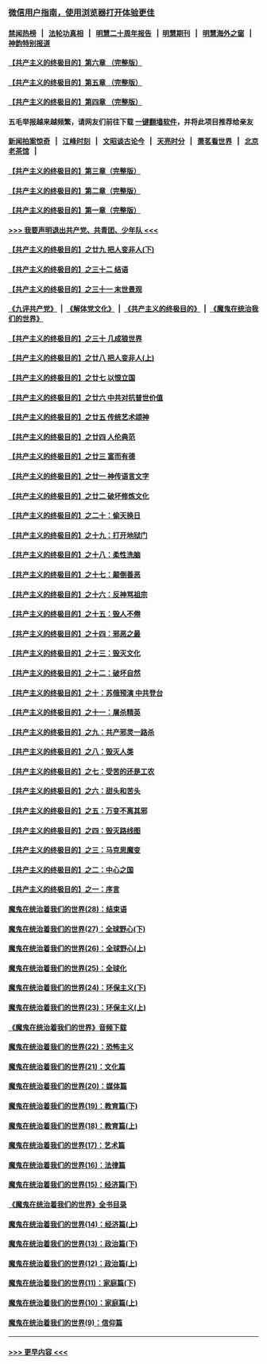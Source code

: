 ### [微信用户指南，使用浏览器打开体验更佳](https://github.com/gfw-breaker/banned-news1/blob/master/indexes/wechat-guide.md?t=0)
#### [禁闻热榜](热点新闻.md?t=0)  &nbsp;&nbsp;|&nbsp;&nbsp; [法轮功真相](https://github.com/gfw-breaker/truth/blob/master/README.md?t=0) &nbsp;&nbsp;|&nbsp;&nbsp; [明慧二十周年报告](https://github.com/gfw-breaker/mh-reports/blob/master/README.md?t=0) &nbsp;&nbsp;|&nbsp;&nbsp;[明慧期刊](https://github.com/gfw-breaker/mh-qikan) &nbsp;&nbsp;|&nbsp;&nbsp; [明慧海外之窗](https://github.com/gfw-breaker/mh-news/blob/master/README.md?t=0) &nbsp;&nbsp;|&nbsp;&nbsp; [神韵特别报道](https://github.com/gfw-breaker/mh-news/blob/master/shenyun.md?t=0)
#### [【共产主义的终极目的】第六章 （完整版）](../pages/nsc422/n11428913.md?t=02030633) 
#### [【共产主义的终极目的】第五章 （完整版）](../pages/nsc422/n11428912.md?t=02030633) 
#### [【共产主义的终极目的】第四章 （完整版）](../pages/nsc422/n11428907.md?t=02030633) 
#### 五毛举报越来越频繁，请网友们前往下载 [一键翻墙软件](https://github.com/gfw-breaker/ssr-accounts)，并将此项目推荐给亲友
#### [新闻拍案惊奇](https://github.com/gfw-breaker/banned-news1/blob/master/pages/link4.md) &nbsp;&nbsp;|&nbsp;&nbsp; [江峰时刻](https://github.com/gfw-breaker/banned-news1/blob/master/pages/link4.md) &nbsp;&nbsp;|&nbsp;&nbsp; [文昭谈古论今](https://github.com/gfw-breaker/banned-news1/blob/master/pages/link4.md) &nbsp;&nbsp;|&nbsp;&nbsp; [天亮时分](https://github.com/gfw-breaker/banned-news1/blob/master/pages/link4.md) &nbsp;&nbsp;|&nbsp;&nbsp; [萧茗看世界](https://github.com/gfw-breaker/banned-news1/blob/master/pages/link4.md) &nbsp;&nbsp;|&nbsp;&nbsp; [北京老茶馆](https://github.com/gfw-breaker/banned-news1/blob/master/pages/link4.md) &nbsp;&nbsp;|&nbsp;&nbsp; 
#### [【共产主义的终极目的】第三章（完整版）](../pages/nsc422/n11428848.md?t=02030633) 
#### [【共产主义的终极目的】第二章（完整版）](../pages/nsc422/n11428831.md?t=02030633) 
#### [【共产主义的终极目的】第一章（完整版）](../pages/nsc422/n11417651.md?t=02030633) 
#### [>>> 我要声明退出共产党、共青团、少年队 <<<](https://github.com/begood0513/goodnews/blob/master/quit/letter.md) 
#### [【共产主义的终极目的】之廿九 把人变非人(下)](../pages/nsc422/n11344140.md?t=02030633) 
#### [【共产主义的终极目的】之三十二 结语](../pages/nsc422/n11360535.md?t=02030633) 
#### [【共产主义的终极目的】之三十一 末世景观](../pages/nsc422/n11351129.md?t=02030633) 
#### [《九评共产党》](https://github.com/begood0513/9ping.md/blob/master/README.md) &nbsp;|&nbsp; [《解体党文化》](../../../../jtdwh.md/blob/master/README.md)  &nbsp;|&nbsp; [《共产主义的终极目的》](../../../../gczydzjmd.md/blob/master/README.md) &nbsp;|&nbsp; [《魔鬼在统治我们的世界》](../../../../mgztzwmdsj.md/blob/master/README.md) 
#### [【共产主义的终极目的】之三十 几成狼世界](../pages/nsc422/n11348280.md?t=02030633) 
#### [【共产主义的终极目的】之廿八 把人变非人(上)](../pages/nsc422/n11340492.md?t=02030633) 
#### [【共产主义的终极目的】之廿七 以恨立国](../pages/nsc422/n11336944.md?t=02030633) 
#### [【共产主义的终极目的】之廿六 中共对抗普世价值](../pages/nsc422/n11324785.md?t=02030633) 
#### [【共产主义的终极目的】之廿五 传统艺术颂神](../pages/nsc422/n11296396.md?t=02030633) 
#### [【共产主义的终极目的】之廿四 人伦典范](../pages/nsc422/n11296397.md?t=02030633) 
#### [【共产主义的终极目的】之廿三 富而有德](../pages/nsc422/n11283598.md?t=02030633) 
#### [【共产主义的终极目的】之廿一 神传语言文字](../pages/nsc422/n11263265.md?t=02030633) 
#### [【共产主义的终极目的】之廿二 破坏修炼文化](../pages/nsc422/n11245728.md?t=02030633) 
#### [【共产主义的终极目的】之二十：偷天换日](../pages/nsc422/n11238846.md?t=02030633) 
#### [【共产主义的终极目的】之十九：打开地狱门](../pages/nsc422/n11206376.md?t=02030633) 
#### [【共产主义的终极目的】之十八：柔性洗脑](../pages/nsc422/n11199994.md?t=02030633) 
#### [【共产主义的终极目的】之十七：颠倒善恶](../pages/nsc422/n11179782.md?t=02030633) 
#### [【共产主义的终极目的】之十六：反神骂祖宗](../pages/nsc422/n11166798.md?t=02030633) 
#### [【共产主义的终极目的】之十五：毁人不倦](../pages/nsc422/n11166792.md?t=02030633) 
#### [【共产主义的终极目的】之十四：邪恶之最](../pages/nsc422/n11150249.md?t=02030633) 
#### [【共产主义的终极目的】之十三：毁灭文化](../pages/nsc422/n11135227.md?t=02030633) 
#### [【共产主义的终极目的】之十二：破坏自然](../pages/nsc422/n11135214.md?t=02030633) 
#### [【共产主义的终极目的】之十：苏俄预演 中共登台](../pages/nsc422/n11118424.md?t=02030633) 
#### [【共产主义的终极目的】之十一：屠杀精英](../pages/nsc422/n11118442.md?t=02030633) 
#### [【共产主义的终极目的】之九：共产邪灵一路杀](../pages/nsc422/n11114139.md?t=02030633) 
#### [【共产主义的终极目的】之八：毁灭人类](../pages/nsc422/n11108503.md?t=02030633) 
#### [【共产主义的终极目的】之七：受苦的还是工农](../pages/nsc422/n11101809.md?t=02030633) 
#### [【共产主义的终极目的】之六：甜头和苦头](../pages/nsc422/n11096971.md?t=02030633) 
#### [【共产主义的终极目的】之五：万变不离其邪](../pages/nsc422/n11091285.md?t=02030633) 
#### [【共产主义的终极目的】之四：毁灭路线图](../pages/nsc422/n11086284.md?t=02030633) 
#### [【共产主义的终极目的】之三：马克思魔变](../pages/nsc422/n11061941.md?t=02030633) 
#### [【共产主义的终极目的】之二：中心之国](../pages/nsc422/n11047728.md?t=02030633) 
#### [【共产主义的终极目的】之一：序言](../pages/nsc422/n11086077.md?t=02030633) 
#### [魔鬼在统治着我们的世界(28)：结束语](../pages/nsc422/n10936246.md?t=02030633) 
#### [魔鬼在统治着我们的世界(27)：全球野心(下)](../pages/nsc422/n10928319.md?t=02030633) 
#### [魔鬼在统治着我们的世界(26)：全球野心(上)](../pages/nsc422/n10900318.md?t=02030633) 
#### [魔鬼在统治着我们的世界(25)：全球化](../pages/nsc422/n10788205.md?t=02030633) 
#### [魔鬼在统治着我们的世界(24)：环保主义(下)](../pages/nsc422/n10695307.md?t=02030633) 
#### [魔鬼在统治着我们的世界(23)：环保主义(上)](../pages/nsc422/n10688613.md?t=02030633) 
#### [《魔鬼在统治着我们的世界》音频下载](../pages/nsc422/n10635553.md?t=02030633) 
#### [魔鬼在统治着我们的世界(22)：恐怖主义](../pages/nsc422/n10614727.md?t=02030633) 
#### [魔鬼在统治着我们的世界(21)：文化篇](../pages/nsc422/n10597706.md?t=02030633) 
#### [魔鬼在统治着我们的世界(20)：媒体篇](../pages/nsc422/n10586579.md?t=02030633) 
#### [魔鬼在统治着我们的世界(19)：教育篇(下)](../pages/nsc422/n10564808.md?t=02030633) 
#### [魔鬼在统治着我们的世界(18)：教育篇(上)](../pages/nsc422/n10526970.md?t=02030633) 
#### [魔鬼在统治着我们的世界(17)：艺术篇](../pages/nsc422/n10499093.md?t=02030633) 
#### [魔鬼在统治着我们的世界(16)：法律篇](../pages/nsc422/n10485969.md?t=02030633) 
#### [魔鬼在统治着我们的世界(15)：经济篇(下)](../pages/nsc422/n10469975.md?t=02030633) 
#### [《魔鬼在统治着我们的世界》全书目录](../pages/nsc422/n10464261.md?t=02030633) 
#### [魔鬼在统治着我们的世界(14)：经济篇(上)](../pages/nsc422/n10457370.md?t=02030633) 
#### [魔鬼在统治着我们的世界(13)：政治篇(下)](../pages/nsc422/n10448270.md?t=02030633) 
#### [魔鬼在统治着我们的世界(12)：政治篇(上)](../pages/nsc422/n10444576.md?t=02030633) 
#### [魔鬼在统治着我们的世界(11)：家庭篇(下)](../pages/nsc422/n10440961.md?t=02030633) 
#### [魔鬼在统治着我们的世界(10)：家庭篇(上)](../pages/nsc422/n10435448.md?t=02030633) 
#### [魔鬼在统治着我们的世界(9)：信仰篇](../pages/nsc422/n10432159.md?t=02030633) 

----
#### [ >>> 更早内容 <<< ](../indexes/nsc422-earlier.md)
